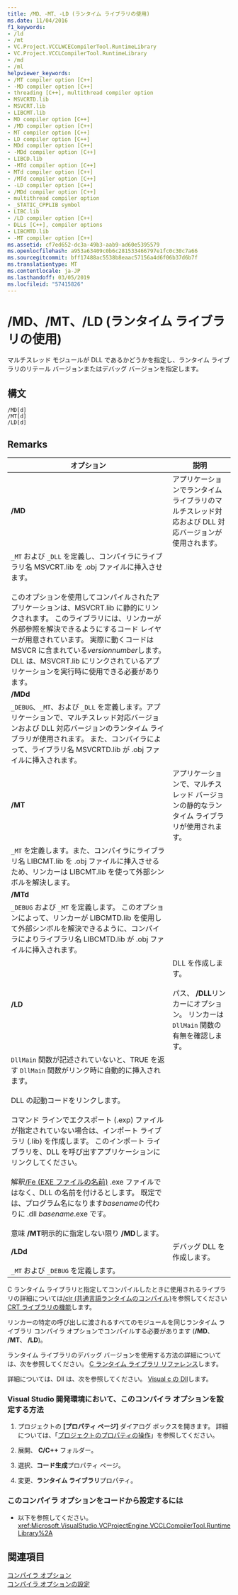 ```yaml
---
title: /MD、-MT、-LD (ランタイム ライブラリの使用)
ms.date: 11/04/2016
f1_keywords:
- /ld
- /mt
- VC.Project.VCCLWCECompilerTool.RuntimeLibrary
- VC.Project.VCCLCompilerTool.RuntimeLibrary
- /md
- /ml
helpviewer_keywords:
- /MT compiler option [C++]
- -MD compiler option [C++]
- threading [C++], multithread compiler option
- MSVCRTD.lib
- MSVCRT.lib
- LIBCMT.lib
- MD compiler option [C++]
- /MD compiler option [C++]
- MT compiler option [C++]
- LD compiler option [C++]
- MDd compiler option [C++]
- -MDd compiler option [C++]
- LIBCD.lib
- -MTd compiler option [C++]
- MTd compiler option [C++]
- /MTd compiler option [C++]
- -LD compiler option [C++]
- /MDd compiler option [C++]
- multithread compiler option
- _STATIC_CPPLIB symbol
- LIBC.lib
- /LD compiler option [C++]
- DLLs [C++], compiler options
- LIBCMTD.lib
- -MT compiler option [C++]
ms.assetid: cf7ed652-dc3a-49b3-aab9-ad60e5395579
ms.openlocfilehash: a953a63409c0b6c281533466797e1fc0c30c7a66
ms.sourcegitcommit: bff17488ac5538b8eaac57156a4d6f06b37d6b7f
ms.translationtype: MT
ms.contentlocale: ja-JP
ms.lasthandoff: 03/05/2019
ms.locfileid: "57415826"
---
```

# <a name="md-mt-ld-use-run-time-library"></a>/MD、/MT、/LD (ランタイム ライブラリの使用)

マルチスレッド モジュールが DLL であるかどうかを指定し、ランタイム ライブラリのリテール バージョンまたはデバッグ バージョンを指定します。

## <a name="syntax"></a>構文

```
/MD[d]
/MT[d]
/LD[d]
```

## <a name="remarks"></a>Remarks

|オプション|説明|
|------------|-----------------|
|**/MD**|アプリケーションでランタイム ライブラリのマルチスレッド対応および DLL 対応バージョンが使用されます。 
  `_MT` および `_DLL` を定義し、コンパイラにライブラリ名 MSVCRT.lib を .obj ファイルに挿入させます。<br /><br /> このオプションを使用してコンパイルされたアプリケーションは、MSVCRT.lib に静的にリンクされます。 このライブラリには、リンカーが外部参照を解決できるようにするコード レイヤーが用意されています。 実際に動くコードは MSVCR に含まれている*versionnumber*します。DLL は、MSVCRT.lib にリンクされているアプリケーションを実行時に使用できる必要があります。|
|**/MDd**|
  `_DEBUG`、`_MT`、および `_DLL` を定義します。アプリケーションで、マルチスレッド対応バージョンおよび DLL 対応バージョンのランタイム ライブラリが使用されます。 また、コンパイラによって、ライブラリ名 MSVCRTD.lib が .obj ファイルに挿入されます。|
|**/MT**|アプリケーションで、マルチスレッド バージョンの静的なランタイム ライブラリが使用されます。 
  `_MT` を定義します。また、コンパイラにライブラリ名 LIBCMT.lib を .obj ファイルに挿入させるため、リンカーは LIBCMT.lib を使って外部シンボルを解決します。|
|**/MTd**|
  `_DEBUG` および `_MT` を定義します。 このオプションによって、リンカーが LIBCMTD.lib を使用して外部シンボルを解決できるように、コンパイラによりライブラリ名 LIBCMTD.lib が .obj ファイルに挿入されます。|
|**/LD**|DLL を作成します。<br /><br /> パス、 **/DLL**リンカーにオプション。 リンカーは `DllMain` 関数の有無を確認します。 
  `DllMain` 関数が記述されていないと、TRUE を返す `DllMain` 関数がリンク時に自動的に挿入されます。<br /><br /> DLL の起動コードをリンクします。<br /><br /> コマンド ラインでエクスポート (.exp) ファイルが指定されていない場合は、インポート ライブラリ (.lib) を作成します。 このインポート ライブラリを、DLL を呼び出すアプリケーションにリンクしてください。<br /><br /> 解釈[/Fe (EXE ファイルの名前)](../../build/reference/fe-name-exe-file.md) .exe ファイルではなく、DLL の名前を付けるとします。 既定では、プログラム名になります*basename*の代わりに .dll *basename*.exe です。<br /><br /> 意味 **/MT**明示的に指定しない限り **/MD**します。|
|**/LDd**|デバッグ DLL を作成します。 
  `_MT` および `_DEBUG` を定義します。|

C ランタイム ライブラリと指定してコンパイルしたときに使用されるライブラリの詳細については[/clr (共通言語ランタイムのコンパイル)](../../build/reference/clr-common-language-runtime-compilation.md)を参照してください[CRT ライブラリの機能](../../c-runtime-library/crt-library-features.md)します。

リンカーの特定の呼び出しに渡されるすべてのモジュールを同じランタイム ライブラリ コンパイラ オプションでコンパイルする必要があります (**/MD**、 **/MT**、 **/LD**)。

ランタイム ライブラリのデバッグ バージョンを使用する方法の詳細については、次を参照してください。 [C ランタイム ライブラリ リファレンス](../../c-runtime-library/c-run-time-library-reference.md)します。

詳細については、Dll は、次を参照してください。 [Visual c の Dll](../../build/dlls-in-visual-cpp.md)します。

### <a name="to-set-this-compiler-option-in-the-visual-studio-development-environment"></a>Visual Studio 開発環境において、このコンパイラ オプションを設定する方法

1. プロジェクトの **[プロパティ ページ]** ダイアログ ボックスを開きます。 詳細については、「[プロジェクトのプロパティの操作](../../ide/working-with-project-properties.md)」を参照してください。

1. 展開、 **C/C++** フォルダー。

1. 選択、**コード生成**プロパティ ページ。

1. 変更、**ランタイム ライブラリ**プロパティ。

### <a name="to-set-this-compiler-option-programmatically"></a>このコンパイラ オプションをコードから設定するには

- 以下を参照してください。<xref:Microsoft.VisualStudio.VCProjectEngine.VCCLCompilerTool.RuntimeLibrary%2A>

## <a name="see-also"></a>関連項目

[コンパイラ オプション](../../build/reference/compiler-options.md)<br/>
[コンパイラ オプションの設定](../../build/reference/setting-compiler-options.md)

